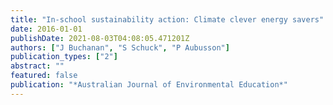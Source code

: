 ```yaml
---
title: "In-school sustainability action: Climate clever energy savers"
date: 2016-01-01
publishDate: 2021-08-03T04:08:05.471201Z
authors: ["J Buchanan", "S Schuck", "P Aubusson"]
publication_types: ["2"]
abstract: ""
featured: false
publication: "*Australian Journal of Environmental Education*"
---
```


